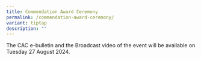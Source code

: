 ```yaml
---
title: Commendation Award Ceremony
permalink: /commendation-award-ceremony/
variant: tiptap
description: ""
---
```

<p>The CAC e-bulletin and the Broadcast video of the event will be available
on Tuesday 27 August 2024.</p>